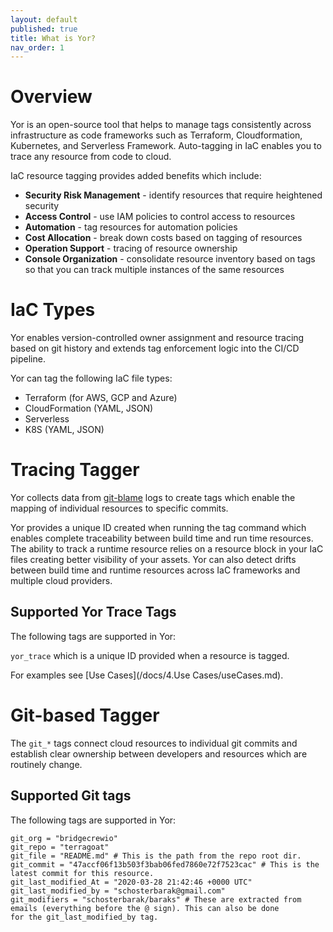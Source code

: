 ```yaml
---
layout: default
published: true
title: What is Yor?
nav_order: 1
---
```


# Overview
Yor is an open-source tool that helps to manage tags consistently across infrastructure as code frameworks such as 
Terraform, Cloudformation, Kubernetes, and Serverless Framework. Auto-tagging in IaC enables you to trace any resource 
from code to cloud.

IaC resource tagging provides added benefits which include:
* **Security Risk Management** - identify resources that require heightened security
* **Access Control** - use IAM policies to control access to resources
* **Automation** - tag resources for automation policies
* **Cost Allocation** - break down costs based on tagging of resources
* **Operation Support** - tracing of resource ownership
* **Console Organization** - consolidate resource inventory based on tags so that you can track multiple instances of the same resources

# IaC Types
Yor enables version-controlled owner assignment and resource tracing based on git history and extends tag enforcement logic 
into the CI/CD pipeline. 

Yor can tag the following IaC file types:
  * Terraform (for AWS, GCP and Azure)
  * CloudFormation (YAML, JSON)
  * Serverless
  * K8S (YAML, JSON)

# Tracing Tagger
Yor collects data from [git-blame](https://git-scm.com/docs/git-blame) logs to create tags which enable the mapping of individual 
resources to specific commits. 

Yor provides a unique ID created when running the tag command which enables complete traceability between build time and run time resources.
The ability to track a runtime resource relies on a resource block in your IaC files creating better visibility of your assets. Yor can also detect 
drifts between build time and runtime resources across IaC frameworks and 
multiple cloud providers. 

## Supported Yor Trace Tags
The following tags are supported in Yor:

```yor_trace``` which is a unique ID provided when a resource is tagged.

For examples see [Use Cases](/docs/4.Use Cases/useCases.md).

# Git-based Tagger
The ```git_*``` tags connect cloud resources to individual git commits and establish clear ownership between developers and 
resources which are routinely change.

## Supported Git tags
The following tags are supported in Yor:
```
git_org = "bridgecrewio"
git_repo = "terragoat"
git_file = "README.md" # This is the path from the repo root dir.
git_commit = "47accf06f13b503f3bab06fed7860e72f7523cac" # This is the latest commit for this resource.
git_last_modified_At = "2020-03-28 21:42:46 +0000 UTC"
git_last_modified_by = "schosterbarak@gmail.com"
git_modifiers = "schosterbarak/baraks" # These are extracted from emails (everything before the @ sign). This can also be done 
for the git_last_modified_by tag.
```
